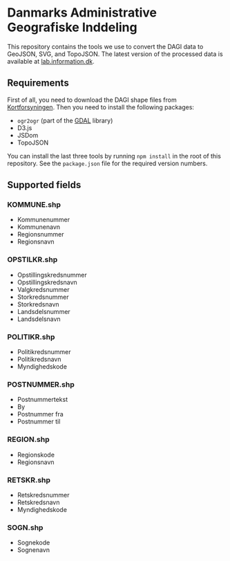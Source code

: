 Danmarks Administrative Geografiske Inddeling
=============================================

This repository contains the tools we use to convert the DAGI data to GeoJSON, SVG, and TopoJSON. The latest version of the processed data is available at [lab.information.dk](http://lab.information.dk/).


Requirements
------------

First of all, you need to download the DAGI shape files from [Kortforsyningen](http://download.kortforsyningen.dk/content/geodataprodukter?field_korttype_tid_1=442). Then you need to install the following packages:

* `ogr2ogr` (part of the [GDAL](http://www.gdal.org/) library)
* D3.js
* JSDom
* TopoJSON

You can install the last three tools by running `npm install` in the root of this repository. See the `package.json` file for the required version numbers.


Supported fields
----------------

### KOMMUNE.shp

* Kommunenummer
* Kommunenavn
* Regionsnummer
* Regionsnavn


### OPSTILKR.shp

* Opstillingskredsnummer
* Opstillingskredsnavn
* Valgkredsnummer
* Storkredsnummer
* Storkredsnavn
* Landsdelsnummer
* Landsdelsnavn

### POLITIKR.shp

* Politikredsnummer
* Politikredsnavn
* Myndighedskode

### POSTNUMMER.shp

* Postnummertekst
* By
* Postnummer fra
* Postnummer til

### REGION.shp

* Regionskode
* Regionsnavn

### RETSKR.shp

* Retskredsnummer
* Retskredsnavn
* Myndighedskode

### SOGN.shp

* Sognekode
* Sognenavn
